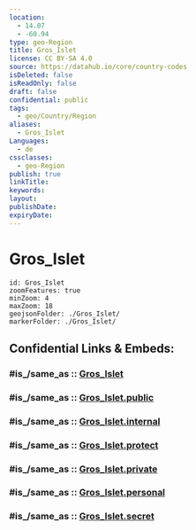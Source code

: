 ```yaml
---
location:
  - 14.07
  - -60.94
type: geo-Region
title: Gros_Islet
license: CC BY-SA 4.0
source: https://datahub.io/core/country-codes
isDeleted: false
isReadOnly: false
draft: false
confidential: public
tags:
  - geo/Country/Region
aliases:
  - Gros_Islet
Languages:
  - de
cssclasses:
  - geo-Region
publish: true
linkTitle:
keywords:
layout:
publishDate:
expiryDate:
---
```


# Gros_Islet

```leaflet
id: Gros_Islet
zoomFeatures: true 
minZoom: 4 
maxZoom: 18
geojsonFolder: ./Gros_Islet/
markerFolder: ./Gros_Islet/
```


## Confidential Links & Embeds: 

### #is_/same_as :: [Gros_Islet](/_Standards/Earth/Continent/America~Caribbean/Saint_Lucia/Districts~Saint_Lucia/Gros_Islet.md) 

### #is_/same_as :: [Gros_Islet.public](/_public/Earth/Continent/America~Caribbean/Saint_Lucia/Districts~Saint_Lucia/Gros_Islet.public.md) 

### #is_/same_as :: [Gros_Islet.internal](/_internal/Earth/Continent/America~Caribbean/Saint_Lucia/Districts~Saint_Lucia/Gros_Islet.internal.md) 

### #is_/same_as :: [Gros_Islet.protect](/_protect/Earth/Continent/America~Caribbean/Saint_Lucia/Districts~Saint_Lucia/Gros_Islet.protect.md) 

### #is_/same_as :: [Gros_Islet.private](/_private/Earth/Continent/America~Caribbean/Saint_Lucia/Districts~Saint_Lucia/Gros_Islet.private.md) 

### #is_/same_as :: [Gros_Islet.personal](/_personal/Earth/Continent/America~Caribbean/Saint_Lucia/Districts~Saint_Lucia/Gros_Islet.personal.md) 

### #is_/same_as :: [Gros_Islet.secret](/_secret/Earth/Continent/America~Caribbean/Saint_Lucia/Districts~Saint_Lucia/Gros_Islet.secret.md)

